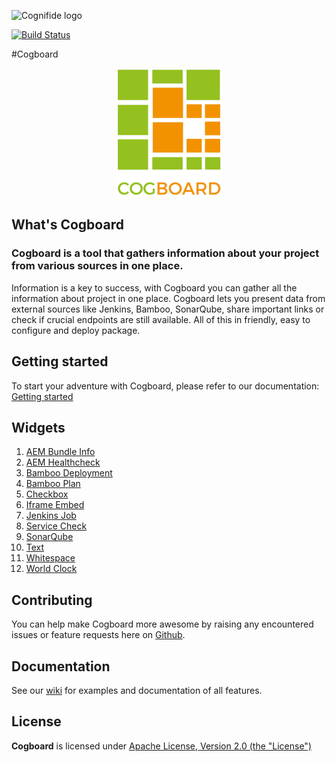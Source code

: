 ![Cognifide logo](http://cognifide.github.io/images/cognifide-logo.png)

[![Build Status](https://api.travis-ci.org/Cognifide/cogboard.svg?branch=master)](https://travis-ci.org/Cognifide/cogboard)

#Cogboard

<p align="center">
  <img src="https://github.com/Cognifide/cogboard/blob/master/docs/images/logo.png?raw=true"
         alt="Cogboard Logo"/>
</p>

## What's Cogboard

### Cogboard is a tool that gathers information about your project from various sources in one place.

Information is a key to success, with Cogboard you can gather all the information about project in one place.
Cogboard lets you present data from external sources like Jenkins, Bamboo, SonarQube,
share important links or check if crucial endpoints are still available.
All of this in friendly, easy to configure and deploy package.

## Getting started

To start your adventure with Cogboard, please refer to our documentation: [Getting started](https://github.com/Cognifide/cogboard/wiki#getting-started)

## Widgets

1. [AEM Bundle Info](https://github.com/Cognifide/cogboard/wiki#AEM-Bundle-Info)
2. [AEM Healthcheck](https://github.com/Cognifide/cogboard/wiki#AEM-Healthcheck)
3. [Bamboo Deployment](https://github.com/Cognifide/cogboard/wiki#Bamboo-Deployment)
4. [Bamboo Plan](https://github.com/Cognifide/cogboard/wiki#Bamboo-Plan)
5. [Checkbox](https://github.com/Cognifide/cogboard/wiki#Checkbox)
6. [Iframe Embed](https://github.com/Cognifide/cogboard/wiki#IFrame-Embed)
7. [Jenkins Job](https://github.com/Cognifide/cogboard/wiki#Jenkins-Job)
8. [Service Check](https://github.com/Cognifide/cogboard/wiki#Service-Check)
9. [SonarQube](https://github.com/Cognifide/cogboard/wiki#SonarQube)
10. [Text](https://github.com/Cognifide/cogboard/wiki#Text)
11. [Whitespace](https://github.com/Cognifide/cogboard/wiki#Whitespace)
12. [World Clock](https://github.com/Cognifide/cogboard/wiki#World-Clock)

## Contributing

You can help make Cogboard more awesome by raising any encountered issues or feature requests here on [Github](https://github.com/Cognifide/cogboard/issues).

## Documentation

See our [wiki](https://github.com/Cognifide/cogboard/wiki) for examples and documentation of all features.

## License

**Cogboard** is licensed under [Apache License, Version 2.0 (the "License")](https://www.apache.org/licenses/LICENSE-2.0.txt)